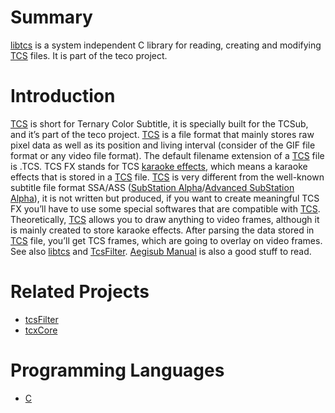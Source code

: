 # Summary #

[libtcs](http://code.google.com/p/libtcs/source/browse/#svn/trunk) is a system independent C library for reading, creating and modifying [TCS](http://www.tcsub.cn/tcs/spec.htm) files. It is part of the teco project.


# Introduction #

[TCS](http://www.tcsub.cn/tcs/spec.htm) is short for Ternary Color Subtitle, it is specially built for the TCSub, and it’s part of the teco project. [TCS](http://www.tcsub.cn/tcs/spec.htm) is a file format that mainly stores raw pixel data as well as its position and living interval (consider of the GIF file format or any video file format). The default filename extension of a [TCS](http://www.tcsub.cn/tcs/spec.htm) file is .TCS. TCS FX stands for TCS [karaoke effects](http://code.google.com/p/libtcs/wiki/libtcs#Karaoke_effect), which means a karaoke effects that is stored in a [TCS](http://www.tcsub.cn/tcs/spec.htm) file. [TCS](http://www.tcsub.cn/tcs/spec.htm) is very different from the well-known subtitle file format SSA/ASS ([SubStation Alpha](http://en.wikipedia.org/wiki/SubStation_Alpha)/[Advanced SubStation Alpha](http://en.wikipedia.org/wiki/SubStation_Alpha)), it is not written but produced, if you want to create meaningful TCS FX you’ll have to use some special softwares that are compatible with [TCS](http://www.tcsub.cn/tcs/spec.htm). Theoretically, [TCS](http://www.tcsub.cn/tcs/spec.htm) allows you to draw anything to video frames, although it is mainly created to store karaoke effects. After parsing the data stored in [TCS](http://www.tcsub.cn/tcs/spec.htm) file, you’ll get TCS frames, which are going to overlay on video frames. See also [libtcs](http://code.google.com/p/libtcs) and [TcsFilter](http://code.google.com/p/tcsfilter). [Aegisub Manual](http://aegisub.cellosoft.com/docs/Main_Page) is also a good stuff to read.


# Related Projects #

  * [tcsFilter](http://code.google.com/p/tcsfilter)
  * [tcxCore](http://code.google.com/p/tcxcore)


# Programming Languages #
  * [C](http://en.wikipedia.org/wiki/C_(programming_language))
